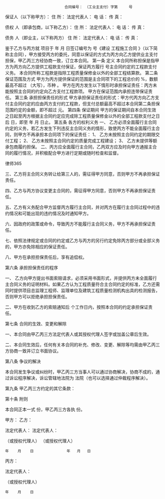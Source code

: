 
                               合同编号： （工业主支付）字第     号
 
 保证人（以下称甲方）：
 住      所：
 法定代表人：
 电    话：                        传    真：
                       
 
债权
人（即承包商，以下称乙方）：
 住      所：
 法定代表人：
 电      话：                      传     真：
 
 
债务
人（即业主，以下称丙方）
 住      所： 
 法定代表人：
 电      话：                      传     真：
 
 鉴于乙方与丙方就      项目于  年  月  日签订编号为   号《建设
工程施工合同
》（以下简称主合同），甲方接受丙方的委托，同意以保证的方式为丙方向乙方提供业主支付担保，甲乙丙三方经协商一致，订立本合同。
 第一条 定义
 本合同所称担保是指甲方为丙方向乙方提供工程款支付保证，保证丙方履行    号主合同约定的工程款支付义务。
 本合同所称工程款是指除工程质量保修金以外的全部工程结算款。
 第二条   保证范围及方式
 甲方为丙方提供保证的范围是主合同项下的工程总价的   %，数额最高不超过        （大写），币种       。
 甲方在丙方发生以下情形时承担保证责任：丙方未能按照主合同的约定向乙方支付工程款项。
 甲方在保证范围内承担连带保证责任。
 第三条 承担担保责任的形式
 甲方承担保证责任的形式：甲方代丙方向乙方支付主合同约定的应由丙方支付的工程款，但支付总额最高不超过本合同第二条担保范围约定的金额，即不超过      元。
 第四条   保证期间
 甲方的保证期间自本合同生效之日起至丙方根据主合同约定应完成除工程质量保修金以外的全部工程款支付之日后               日，即至   年 月 日止。
 第五条 各方的权利义务
 一、 乙方必须全面履行主合同约定的义务，若乙方发生下列违反主合同义务的情形，致使丙方不能全面履行主合同，则甲方不再承担本合同项下的保证责任：
 1、 乙方未按照主合同约定的期限交付工程；
 2、 乙方未按照主合同约定的质量完成工程建设；
 3、 乙方未提供等额承包商履约担保。
 二、丙方应全面履行主合同，乙丙双方应及时向甲方通报主合同的履行情况，并积极配合甲方进行定期或随时检查和监督。




 
律师365






 三、乙方将主合同义务转让给第三人的，需征得甲方同意，否则甲方不再承担保证责任。

 四、乙方与丙方协议变更主合同的，需征得甲方同意，否则甲方不再承担保证责任。

 五、乙方有义务配合甲方监督丙方履行主合同，并对丙方在履行主合同过程中的违约情况和可能出现的违约情况及时通知甲方。

 六、因政府的政策或命令，导致丙方不能履行主合同义务，甲方不再承担保证责任。

 七、依照法律规定或合同的约定或乙方与丙方的另行约定免除丙方部分或全部义务的，甲方亦免除相应的保证责任。

 八、甲方在承担担保责任后，享有追偿权。

 第六条  承担担保责任的程序

 一、 乙方向甲方提出书面索赔请求，必须采用书面形式，并提供丙方未全面履行主合同义务的证明材料。如果乙方认为工程质量符合主合同约定的标准，乙方还需同时提供项目总监理工程师、监理单位及建筑工程质量检测机构出具的检测报告，否则甲方可以拒绝承担担保责任。

 二、甲方在收到乙方的索赔通知后     个工作日内，按照本合同的约定承担保证责任。

  第七条  合同的生效、变更和解除

 一、本合同由甲乙丙三方法定代表人或其授权代理人签字或加盖公章后生效。 

  二、本合同生效后，任何有关本合同的补充、修改、变更、解除等均需由甲乙丙三方协商一致并订立书面协议。

 第八条  争议的解决

 本合同发生争议或纠纷时，甲乙丙三方当事人可以通过协商解决，协商不成的，通过诉讼程序解决，诉讼管辖地法院为        法院（也可以选择通过仲裁程序解决）。

 第九条  甲乙丙三方约定的其它条款：

                                                              

                                                              

 第十条  附则

 本合同正本一式     份，甲乙丙三方各执      份。

               

 甲方：                        乙方：

 法定代表人：                  法定代表人：

 （或授权代理人）              （或授权代理人）

    年    月    日               年   月   日 

 

 丙方：                              

 法定代表人：                        

 （或授权代理人）

    年    月    日  

 


 

 
 
 
 
 
  


  
 

  


  


  
 
 
 
 


